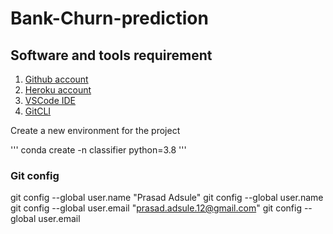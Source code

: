 # Bank-Churn-prediction

## Software and tools requirement

1. [Github account](https://github.com)
2. [Heroku account](https://heroku.com)
3. [VSCode IDE](https://code.visualstudio.com/)
4. [GitCLI](https://git-scm.com/download/win)

Create a new environment for the project 

'''
conda create -n classifier python=3.8
'''

### Git config
git config --global user.name "Prasad Adsule"
git config --global user.name
git config --global user.email "prasad.adsule.12@gmail.com" 
git config --global user.email